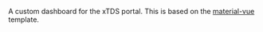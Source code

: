 A custom dashboard for the xTDS portal. This is based on the [material-vue](https://github.com/flatlogic/material-vue.git) template.
